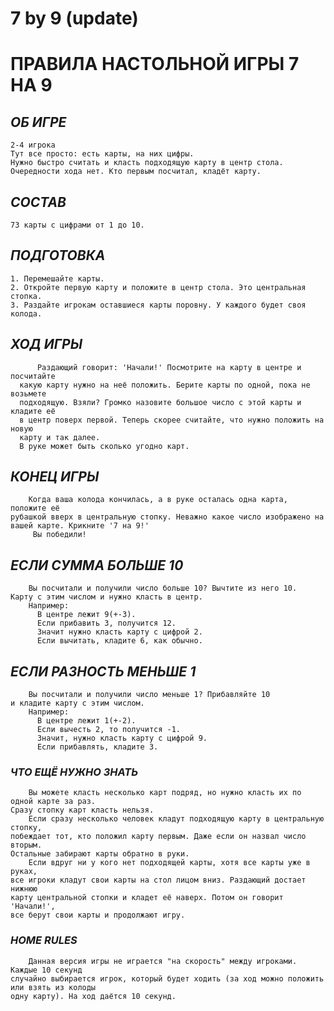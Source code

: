 # **7 by 9 (update)**
# **ПРАВИЛА НАСТОЛЬНОЙ ИГРЫ 7 НА 9**

## ***ОБ ИГРЕ***
    2-4 игрока
    Тут все просто: есть карты, на них цифры. 
    Нужно быстро считать и класть подходящую карту в центр стола. 
    Очередности хода нет. Кто первым посчитал, кладёт карту.
    
## ***СОСТАВ***
    73 карты с цифрами от 1 до 10.
    
## ***ПОДГОТОВКА***
    1. Перемешайте карты.
    2. Откройте первую карту и положите в центр стола. Это центральная стопка.
    3. Раздайте игрокам оставшиеся карты поровну. У каждого будет своя колода.

## ***ХОД ИГРЫ*** 
          Раздающий говорит: 'Начали!' Посмотрите на карту в центре и посчитайте
      какую карту нужно на неё положить. Берите карты по одной, пока не возьмете
      подходящую. Взяли? Громко назовите большое число с этой карты и кладите её
      в центр поверх первой. Теперь скорее считайте, что нужно положить на новую
      карту и так далее.
      В руке может быть сколько угодно карт.
      
## ***КОНЕЦ ИГРЫ***
        Когда ваша колода кончилась, а в руке осталась одна карта, положите её 
    рубашкой вверх в центральную стопку. Неважно какое число изображено на
    вашей карте. Крикните '7 на 9!'
         Вы победили!
         
## ***ЕСЛИ СУММА БОЛЬШЕ 10***
        Вы посчитали и получили число больше 10? Вычтите из него 10.
    Карту с этим числом и нужно класть в центр.
        Например: 
          В центре лежит 9(+-3).
          Если прибавить 3, получится 12.
          Значит нужно класть карту с цифрой 2.
          Если вычитать, кладите 6, как обычно.
          
## ***ЕСЛИ РАЗНОСТЬ МЕНЬШЕ 1***
        Вы посчитали и получили число меньше 1? Прибавляйте 10
    и кладите карту с этим числом.
        Например:
          В центре лежит 1(+-2).
          Если вычесть 2, то получится -1.
          Значит, нужно класть карту с цифрой 9.
          Если прибавлять, кладите 3.
### ***ЧТО ЕЩЁ НУЖНО ЗНАТЬ***
        Вы можете класть несколько карт подряд, но нужно класть их по одной карте за раз.
    Сразу стопку карт класть нельзя.
        Если сразу несколько человек кладут подходящую карту в центральную стопку,
    побеждает тот, кто положил карту первым. Даже если он назвал число вторым.
    Остальные забирают карты обратно в руки.
        Если вдруг ни у кого нет подходящей карты, хотя все карты уже в руках,
    все игроки кладут свои карты на стол лицом вниз. Раздающий достает нижнюю
    карту центральной стопки и кладет её наверх. Потом он говорит 'Начали!',
    все берут свои карты и продолжают игру.
### ***HOME RULES*** 
        Данная версия игры не играется "на скорость" между игроками. Каждые 10 секунд
    случайно выбирается игрок, который будет ходить (за ход можно положить или взять из колоды
    одну карту). На ход даётся 10 секунд. 
